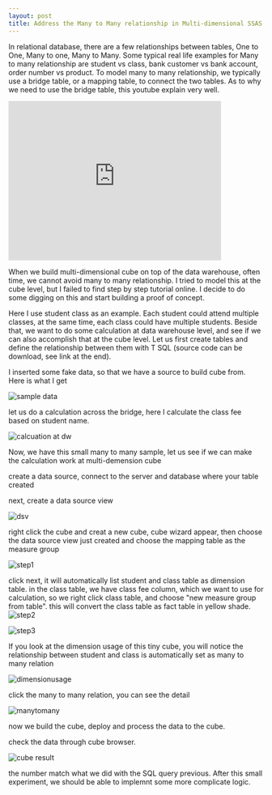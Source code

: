 ```yaml
---
layout: post
title: Address the Many to Many relationship in Multi-dimensional SSAS cube
---
```


In relational database, there are a few relationships between tables, One to One, Many to one, Many to Many. Some typical real life examples for Many to many relationship are student vs class, bank customer vs bank account, order number vs product. To model many to many relationship, we typically use a bridge table, or a mapping table, to connect the two tables.  As to why we need to use the bridge table, this youtube explain very well.

<iframe width="420" height="315" src="https://www.youtube.com/watch?v=JgW43deaex8" frameborder="0" allowfullscreen></iframe>

When we build multi-dimensional cube on top of the data warehouse, often time, we cannot avoid many to many relationship. I tried to model this at the cube level, but I failed to find step by step tutorial online.  I decide to do some digging on this and start building a proof of concept. 

Here I use student class as an example. Each student could attend multiple classes, at the same time, each class could have multiple students. Beside that, we want to do some calculation at data warehouse level, and see if we can also accomplish that at the cube level.
Let us first create tables and define the relationship between them with T SQL  (source code can be download, see link at the end).

I inserted some fake data, so that we have a source to build cube from. Here is what I get 

<img src="/images/blog3/data_in_table.PNG" alt="sample data">

let us do a calculation across the bridge, here I calculate the class fee based on student name. 

<img src="/images/blog3/DW_calculation.PNG" alt="calcuation at dw">

Now, we have this small many to many sample, let us see if we can make the calculation work at multi-demension cube

create a data source, connect to the server and database where your table created 

next, create a data source view

<img src="/images/blog3/dsv.PNG" alt="dsv">

right click the cube and creat a new cube, cube wizard appear, then choose the data source view just created and choose the mapping table as the measure group 

<img src="/images/blog3/create_cube1.PNG" alt="step1">

click next, it will automatically list student and class table as dimension table. in the class table, we have class fee column, which we want to use for calculation, so we right click class table, and choose "new measure group from table". this will convert the class table as fact table in yellow shade.
<img src="/images/blog3/create_cube2.PNG" alt="step2">

<img src="/images/blog3/create_cube3.PNG" alt="step3">

If you look at the dimension usage of this tiny cube, you will notice the relationship between student and class is automatically set as many to many relation 

<img src="/images/blog3/dimensionusage.PNG" alt="dimensionusage">

click the many to many relation, you can see the detail 

<img src="/images/blog3/manytomany.PNG" alt="manytomany">

now we build the cube, deploy and process the data to the cube.

check the data through cube browser.

<img src="/images/blog3/cube1.PNG" alt="cube result">

the number match what we did with the SQL query previous.  After this small experiment, we should be able to implemnt some more complicate logic.











